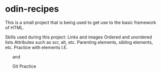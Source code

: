 # odin-recipes

This is a small project that is being used to get use to the basic framework of HTML.

Skills used during this project:
Links and images
Ordered and unordered lists
Attributes such as scr, alt, etc.
Parenting elements, sibling elements, etc.
Practice with elements I.E. <ol> and <p>
Git Practice
